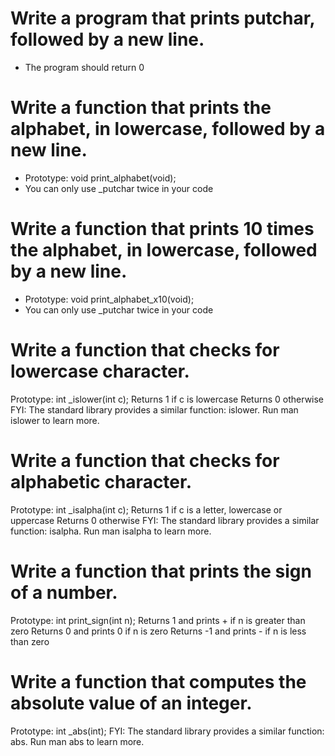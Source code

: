 # Write a program that prints putchar, followed by a new line.

* The program should return 0

# Write a function that prints the alphabet, in lowercase, followed by a new line.

* Prototype: void print_alphabet(void);
* You can only use _putchar twice in your code

# Write a function that prints 10 times the alphabet, in lowercase, followed by a new line.
* Prototype: void print_alphabet_x10(void);
* You can only use _putchar twice in your code

# Write a function that checks for lowercase character.

Prototype: int _islower(int c);
Returns 1 if c is lowercase
Returns 0 otherwise
FYI: The standard library provides a similar function: islower. Run man islower to learn more.

# Write a function that checks for alphabetic character.

Prototype: int _isalpha(int c);
Returns 1 if c is a letter, lowercase or uppercase
Returns 0 otherwise
FYI: The standard library provides a similar function: isalpha. Run man isalpha to learn more.

# Write a function that prints the sign of a number.

Prototype: int print_sign(int n);
Returns 1 and prints + if n is greater than zero
Returns 0 and prints 0 if n is zero
Returns -1 and prints - if n is less than zero

# Write a function that computes the absolute value of an integer.

Prototype: int _abs(int);
FYI: The standard library provides a similar function: abs. Run man abs to learn more.
